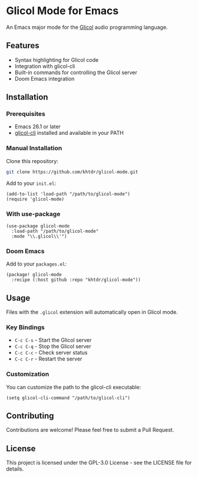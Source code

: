 # Glicol Mode for Emacs

An Emacs major mode for the [Glicol](https://glicol.org) audio programming language.

## Features

- Syntax highlighting for Glicol code
- Integration with glicol-cli
- Built-in commands for controlling the Glicol server
- Doom Emacs integration

## Installation

### Prerequisites

- Emacs 26.1 or later
- [glicol-cli](https://github.com/glicol/glicol-cli) installed and available in your PATH

### Manual Installation

Clone this repository:

```bash
git clone https://github.com/khtdr/glicol-mode.git
```

Add to your `init.el`:

```elisp
(add-to-list 'load-path "/path/to/glicol-mode")
(require 'glicol-mode)
```

### With use-package

```elisp
(use-package glicol-mode
  :load-path "/path/to/glicol-mode"
  :mode "\\.glicol\\'")
```

### Doom Emacs

Add to your `packages.el`:

```elisp
(package! glicol-mode
  :recipe (:host github :repo "khtdr/glicol-mode"))
```

## Usage

Files with the `.glicol` extension will automatically open in Glicol mode.

### Key Bindings

- `C-c C-s` - Start the Glicol server
- `C-c C-q` - Stop the Glicol server
- `C-c C-c` - Check server status
- `C-c C-r` - Restart the server

### Customization

You can customize the path to the glicol-cli executable:

```elisp
(setq glicol-cli-command "/path/to/glicol-cli")
```

## Contributing

Contributions are welcome! Please feel free to submit a Pull Request.

## License

This project is licensed under the GPL-3.0 License - see the LICENSE file for details.
